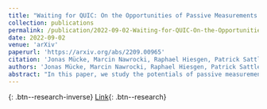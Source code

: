 ```yaml
---
title: "Waiting for QUIC: On the Opportunities of Passive Measurements to Understand QUIC Deployments"
collection: publications
permalink: /publication/2022-09-02-Waiting-for-QUIC-On-the-Opportunities-of-Passive-Measurements-to-Understand-QUIC-Deployments
date: 2022-09-02
venue: 'arXiv'
paperurl: 'https://arxiv.org/abs/2209.00965'
citation: 'Jonas Mücke, Marcin Nawrocki, Raphael Hiesgen, Patrick Sattler, <b>Johannes Zirngibl</b>, Georg Carle, Thomas Schmidt, Matthias Wählisch, &quot;Waiting for QUIC: On the Opportunities of Passive Measurements to Understand QUIC Deployments.&quot; arXiv, 2022.'
authors: 'Jonas Mücke, Marcin Nawrocki, Raphael Hiesgen, Patrick Sattler, <b>Johannes Zirngibl</b>, Georg Carle, Thomas Schmidt, Matthias Wählisch'
abstract: "In this paper, we study the potentials of passive measurements to gain advanced knowledge about QUIC deployments. By analyzing one month backscatter traffic of the /9 CAIDA network telescope, we are able to make the following observations. First, we can identify different off-net deployments of hypergiants, using packet features such as QUIC source connection IDs (SCID), packet coalescence, and packet lengths. Second, Facebook and Google configure significantly different retransmission timeouts and maximum number of retransmissions. Third, SCIDs allow further insights into load balancer deployments such as number of servers per load balancer. We bolster our results by active measurements."
---
```

[<i class="ai ai-google-scholar"></i>](https://scholar.google.com/scholar?q=Waiting+for+QUIC:+On+the+Opportunities+of+Passive+Measurements+to+Understand+QUIC+Deployments){: .btn--research-inverse} [Link](https://arxiv.org/abs/2209.00965){: .btn--research}